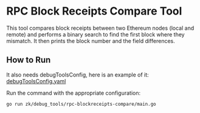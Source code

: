 # RPC Block Receipts Compare Tool

This tool compares block receipts between two Ethereum nodes (local and remote) and performs a binary search to find the first block where they mismatch. It then prints the block number and the field differences.

## How to Run


It also needs debugToolsConfig, here is an example of it: [debugToolsConfig.yaml](../../../debugToolsConfig.yaml.example)

Run the command with the appropriate configuration:
```sh
go run zk/debug_tools/rpc-blockreceipts-compare/main.go
```
